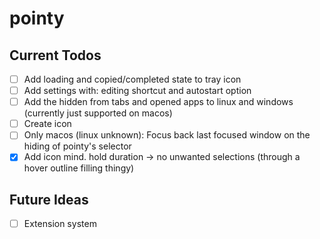 # pointy

## Current Todos

- [ ] Add loading and copied/completed state to tray icon
- [ ] Add settings with: editing shortcut and autostart option
- [ ] Add the hidden from tabs and opened apps to linux and windows (currently just supported on macos)
- [ ] Create icon
- [ ] Only macos (linux unknown): Focus back last focused window on the hiding of pointy's selector
- [x] Add icon mind. hold duration -> no unwanted selections (through a hover outline filling thingy)

## Future Ideas

- [ ] Extension system
